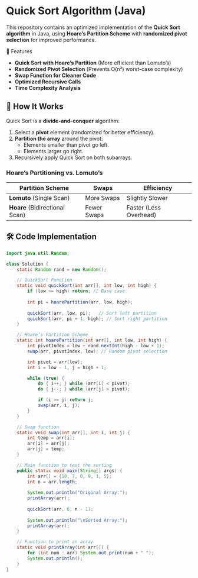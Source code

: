 # Quick Sort Algorithm (Java)

This repository contains an optimized implementation of the **Quick Sort algorithm** in Java, using **Hoare’s Partition Scheme** with **randomized pivot selection** for improved performance.

🚀 Features
- **Quick Sort with Hoare’s Partition** (More efficient than Lomuto’s)
- **Randomized Pivot Selection** (Prevents O(n²) worst-case complexity)
- **Swap Function for Cleaner Code**
- **Optimized Recursive Calls**
- **Time Complexity Analysis**

## 📌 How It Works
Quick Sort is a **divide-and-conquer** algorithm:
1. Select a **pivot** element (randomized for better efficiency).
2. **Partition the array** around the pivot:
   - Elements smaller than pivot go left.
   - Elements larger go right.
3. Recursively apply Quick Sort on both subarrays.

### **Hoare’s Partitioning vs. Lomuto’s**
| Partition Scheme | Swaps | Efficiency |
|------------------|--------|------------|
| **Lomuto** (Single Scan) | More Swaps | Slightly Slower |
| **Hoare** (Bidirectional Scan) | Fewer Swaps | Faster (Less Overhead) |

## 🛠️ Code Implementation
```java
import java.util.Random;

class Solution {
    static Random rand = new Random();

    // QuickSort Function
    static void quickSort(int arr[], int low, int high) {
        if (low >= high) return; // Base case
        
        int pi = hoarePartition(arr, low, high);
        
        quickSort(arr, low, pi);   // Sort left partition
        quickSort(arr, pi + 1, high); // Sort right partition
    }

    // Hoare’s Partition Scheme
    static int hoarePartition(int arr[], int low, int high) {
        int pivotIndex = low + rand.nextInt(high - low + 1);
        swap(arr, pivotIndex, low); // Random pivot selection

        int pivot = arr[low];
        int i = low - 1, j = high + 1;

        while (true) {
            do { i++; } while (arr[i] < pivot);
            do { j--; } while (arr[j] > pivot);

            if (i >= j) return j;
            swap(arr, i, j);
        }
    }

    // Swap function
    static void swap(int arr[], int i, int j) {
        int temp = arr[i];
        arr[i] = arr[j];
        arr[j] = temp;
    }

    // Main function to test the sorting
    public static void main(String[] args) {
        int arr[] = {10, 7, 8, 9, 1, 5};
        int n = arr.length;
        
        System.out.println("Original Array:");
        printArray(arr);
        
        quickSort(arr, 0, n - 1);
        
        System.out.println("\nSorted Array:");
        printArray(arr);
    }

    // Function to print an array
    static void printArray(int arr[]) {
        for (int num : arr) System.out.print(num + " ");
        System.out.println();
    }
}

